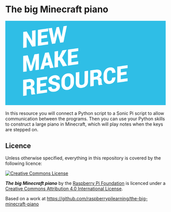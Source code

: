 # The big Minecraft piano

![](cover.png)

In this resource you will connect a Python script to a Sonic Pi script to allow communication between the programs. Then you can use your Python skills to construct a large piano in Minecraft, which will play notes when the keys are stepped on.

## Licence

Unless otherwise specified, everything in this repository is covered by the following licence:

[![Creative Commons License](http://i.creativecommons.org/l/by-sa/4.0/88x31.png)](http://creativecommons.org/licenses/by-sa/4.0/)

***The big Minecraft piano*** by the [Raspberry Pi Foundation](http://www.raspberrypi.org) is licenced under a [Creative Commons Attribution 4.0 International License](http://creativecommons.org/licenses/by-sa/4.0/).

Based on a work at https://github.com/raspberrypilearning/the-big-minecraft-piano
